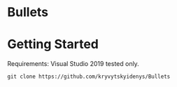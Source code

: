 # Bullets

# Getting Started
Requirements: Visual Studio 2019 tested only.

`git clone https://github.com/kryvytskyidenys/Bullets`
